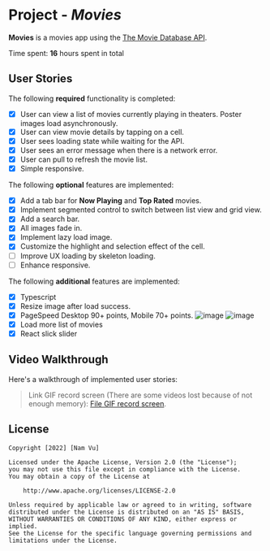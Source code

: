 # Project - _Movies_

**Movies** is a movies app using the [The Movie Database API](https://developers.themoviedb.org/3).

Time spent: **16** hours spent in total

## User Stories

The following **required** functionality is completed:

- [x] User can view a list of movies currently playing in theaters. Poster images load asynchronously.
- [x] User can view movie details by tapping on a cell.
- [x] User sees loading state while waiting for the API.
- [x] User sees an error message when there is a network error.
- [x] User can pull to refresh the movie list.
- [x] Simple responsive.

The following **optional** features are implemented:

- [x] Add a tab bar for **Now Playing** and **Top Rated** movies.
- [x] Implement segmented control to switch between list view and grid view.
- [x] Add a search bar.
- [x] All images fade in.
- [x] Implement lazy load image.
- [x] Customize the highlight and selection effect of the cell.
- [ ] Improve UX loading by skeleton loading.
- [ ] Enhance responsive.

The following **additional** features are implemented:

- [x] Typescript
- [x] Resize image after load success.
- [x] PageSpeed Desktop 90+ points, Mobile 70+ points.
      ![image](https://user-images.githubusercontent.com/89177123/207367913-16398835-ea6c-4cdd-835f-94196ca95404.png)
      ![image](https://user-images.githubusercontent.com/89177123/207368039-51759f13-a61c-4635-ac1d-6e2727c734bc.png)
- [x] Load more list of movies
- [x] React slick slider

## Video Walkthrough

Here's a walkthrough of implemented user stories:

> Link GIF record screen (There are some videos lost because of not enough memory): 
[File GIF record screen](https://drive.google.com/file/d/1JlT45GYGx-2S49fV462TzqolDNGPI3Xv/view?usp=sharing).
## License

    Copyright [2022] [Nam Vu]

    Licensed under the Apache License, Version 2.0 (the "License");
    you may not use this file except in compliance with the License.
    You may obtain a copy of the License at

        http://www.apache.org/licenses/LICENSE-2.0

    Unless required by applicable law or agreed to in writing, software
    distributed under the License is distributed on an "AS IS" BASIS,
    WITHOUT WARRANTIES OR CONDITIONS OF ANY KIND, either express or implied.
    See the License for the specific language governing permissions and
    limitations under the License.
